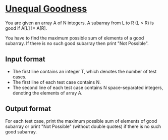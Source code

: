 # [Unequal Goodness][link]

You are given an array A of N integers. A subarray from L to R (L < R) is good if A[L] != A[R].

You have to find the maximum possible sum of elements of a good subarray. If there is no such good subarray then print "Not Possible".

## Input format

- The first line contains an integer T, which denotes the number of test cases.
- The first line of each test case contains N.
- The second line of each test case contains N space-separated integers, denoting the elements of array A.

## Output format

For each test case, print the maximum possible sum of elements of good subarray or print "Not Possible" (without double quotes) if there is no such good subarray.

[link]: https://www.hackerearth.com/practice/data-structures/advanced-data-structures/segment-trees/practice-problems/algorithm/unequal-goodness-7e3482b7/
